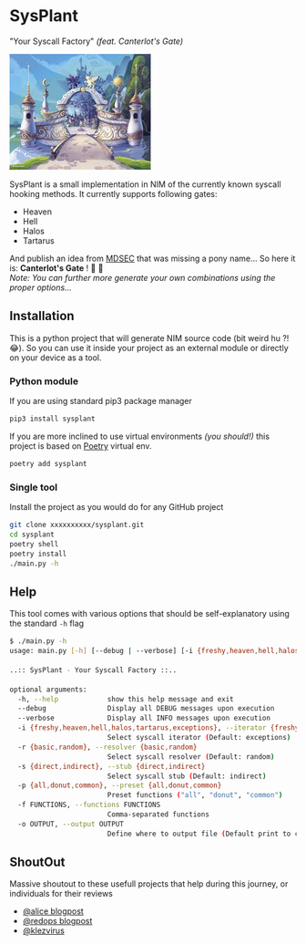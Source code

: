 # SysPlant
"Your Syscall Factory" *(feat. Canterlot's Gate)*

![Canterlot's Gate](pictures/canterlot.jpeg)

SysPlant is a small implementation in NIM of the currently known syscall hooking methods. It currently supports following gates:
- Heaven
- Hell
- Halos
- Tartarus

And publish an idea from [MDSEC](https://www.mdsec.co.uk/2022/04/resolving-system-service-numbers-using-the-exception-directory/) that was missing a pony name...  So here it is: **Canterlot's Gate** ! :unicorn: :rainbow:  
*Note: You can further more generate your own combinations using the proper options...*

## Installation
This is a python project that will generate NIM source code (bit weird hu ?! :joy:). So you can use it inside your project as an external module or directly on your device as a tool.

### Python module
If you are using standard pip3 package manager
```sh
pip3 install sysplant
```

If you are more inclined to use virtual environments *(you should!)* this project is based on [Poetry](https://python-poetry.org/) virtual env.
```sh
poetry add sysplant
```

### Single tool
Install the project as you would do for any GitHub project
```sh
git clone xxxxxxxxxx/sysplant.git
cd sysplant
poetry shell
poetry install
./main.py -h
```

## Help
This tool comes with various options that should be self-explanatory using the standard `-h` flag
```sh
$ ./main.py -h
usage: main.py [-h] [--debug | --verbose] [-i {freshy,heaven,hell,halos,tartarus,exceptions}] [-r {basic,random}] [-s {direct,indirect}] [-p {all,donut,common} | -f FUNCTIONS] [-o OUTPUT]

..:: SysPlant - Your Syscall Factory ::..

optional arguments:
  -h, --help            show this help message and exit
  --debug               Display all DEBUG messages upon execution
  --verbose             Display all INFO messages upon execution
  -i {freshy,heaven,hell,halos,tartarus,exceptions}, --iterator {freshy,heaven,hell,halos,tartarus,exceptions}
                        Select syscall iterator (Default: exceptions)
  -r {basic,random}, --resolver {basic,random}
                        Select syscall resolver (Default: random)
  -s {direct,indirect}, --stub {direct,indirect}
                        Select syscall stub (Default: indirect)
  -p {all,donut,common}, --preset {all,donut,common}
                        Preset functions ("all", "donut", "common")
  -f FUNCTIONS, --functions FUNCTIONS
                        Comma-separated functions
  -o OUTPUT, --output OUTPUT
                        Define where to output file (Default print to cli)
```

## ShoutOut
Massive shoutout to these usefull projects that help during this journey, or individuals for their reviews
- [@alice blogpost](https://alice.climent-pommeret.red/posts/direct-syscalls-hells-halos-syswhispers2/)
- [@redops blogpost](https://redops.at/en/blog/direct-syscalls-a-journey-from-high-to-low)
- [@klezvirus](https://github.com/klezVirus/)